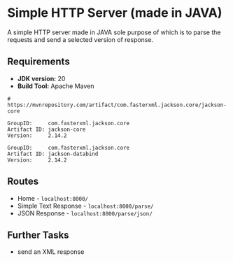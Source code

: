# Simple HTTP Server (made in JAVA)
A simple HTTP server made in JAVA sole purpose of which is to parse the requests and send a selected version of response.

## Requirements

- **JDK version:** 20
- **Build Tool:** Apache Maven

```
# https://mvnrepository.com/artifact/com.fasterxml.jackson.core/jackson-core

GroupID:     com.fasterxml.jackson.core
Artifact ID: jackson-core
Version:     2.14.2

GroupID:     com.fasterxml.jackson.core
Artifact ID: jackson-databind
Version:     2.14.2
```

## Routes

- Home - `localhost:8000/`
- Simple Text Response - `localhost:8000/parse/`
- JSON Response - `localhost:8000/parse/json/`

## Further Tasks

- send an XML response
